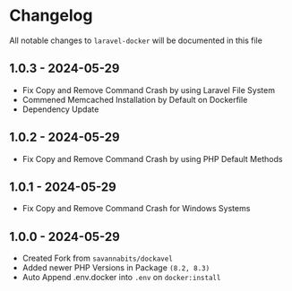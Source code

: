 # Changelog

All notable changes to `laravel-docker` will be documented in this file

## 1.0.3 - 2024-05-29

- Fix Copy and Remove Command Crash by using Laravel File System
- Commened Memcached Installation by Default on Dockerfile
- Dependency Update

## 1.0.2 - 2024-05-29

- Fix Copy and Remove Command Crash by using PHP Default Methods

## 1.0.1 - 2024-05-29

- Fix Copy and Remove Command Crash for Windows Systems

## 1.0.0 - 2024-05-29

- Created Fork from `savannabits/dockavel`
- Added newer PHP Versions in Package `(8.2, 8.3)`
- Auto Append .env.docker into `.env` on `docker:install`